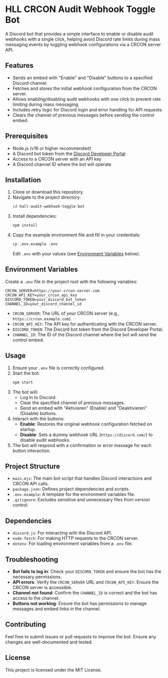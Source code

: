 # HLL CRCON Audit Webhook Toggle Bot

A Discord bot that provides a simple interface to enable or disable audit webhooks with a single click, helping avoid Discord rate limits during mass messaging events by toggling webhook configurations via a CRCON server API.

## Features
- Sends an embed with "Enable" and "Disable" buttons to a specified Discord channel.
- Fetches and stores the initial webhook configuration from the CRCON server.
- Allows enabling/disabling audit webhooks with one click to prevent rate limiting during mass messaging.
- Includes retry logic for Discord login and error handling for API requests.
- Clears the channel of previous messages before sending the control embed.

## Prerequisites
- Node.js (v16 or higher recommended)
- A Discord bot token from the [Discord Developer Portal](https://discord.com/developers/applications)
- Access to a CRCON server with an API key
- A Discord channel ID where the bot will operate

## Installation
1. Clone or download this repository.
2. Navigate to the project directory:
   ```bash
   cd hall-audit-webhook-toggle-bot
   ```
3. Install dependencies:
   ```bash
   npm install
   ```
4. Copy the example environment file and fill in your credentials:
   ```bash
   cp .env.example .env
   ```
   Edit `.env` with your values (see [Environment Variables](#environment-variables) below).

## Environment Variables
Create a `.env` file in the project root with the following variables:

```
CRCON_SERVER=https://your-crcon-server.com
CRCON_API_KEY=your_crcon_api_key
DISCORD_TOKEN=your_discord_bot_token
CHANNEL_ID=your_discord_channel_id
```

- `CRCON_SERVER`: The URL of your CRCON server (e.g., `https://crcon.example.com`).
- `CRCON_API_KEY`: The API key for authenticating with the CRCON server.
- `DISCORD_TOKEN`: The Discord bot token from the Discord Developer Portal.
- `CHANNEL_ID`: The ID of the Discord channel where the bot will send the control embed.

## Usage
1. Ensure your `.env` file is correctly configured.
2. Start the bot:
   ```bash
   npm start
   ```
3. The bot will:
   - Log in to Discord.
   - Clear the specified channel of previous messages.
   - Send an embed with "Aktivieren" (Enable) and "Deaktivieren" (Disable) buttons.
4. Interact with the buttons:
   - **Enable**: Restores the original webhook configuration fetched on startup.
   - **Disable**: Sets a dummy webhook URL (`https://discord.com/`) to disable audit webhooks.
5. The bot will respond with a confirmation or error message for each button interaction.

## Project Structure
- `main.mjs`: The main bot script that handles Discord interactions and CRCON API calls.
- `package.json`: Defines project dependencies and scripts.
- `.env.example`: A template for the environment variables file.
- `.gitignore`: Excludes sensitive and unnecessary files from version control.

## Dependencies
- `discord.js`: For interacting with the Discord API.
- `node-fetch`: For making HTTP requests to the CRCON server.
- `dotenv`: For loading environment variables from a `.env` file.

## Troubleshooting
- **Bot fails to log in**: Check your `DISCORD_TOKEN` and ensure the bot has the necessary permissions.
- **API errors**: Verify the `CRCON_SERVER` URL and `CRCON_API_KEY`. Ensure the CRCON server is accessible.
- **Channel not found**: Confirm the `CHANNEL_ID` is correct and the bot has access to the channel.
- **Buttons not working**: Ensure the bot has permissions to manage messages and embed links in the channel.

## Contributing
Feel free to submit issues or pull requests to improve the bot. Ensure any changes are well-documented and tested.

## License
This project is licensed under the MIT License.
